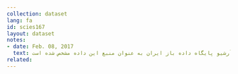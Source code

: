 ```yaml
---
collection: dataset
lang: fa
id: scies167
layout: dataset
notes: 
- date: Feb. 08, 2017
  text: به دلیل موجود نبودن لینک داده در زمان انتشار، آرشیو پایگاه داده باز ایران به عنوان منبع این داده مشخص شده است. <br /> استان در سال‌هایی که مقادیر آن ذکر نشده، تاسیس نشده است.
related:
---
```


